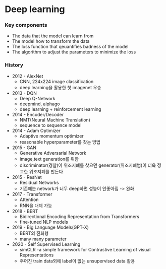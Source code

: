 # Deep learning

### Key components
- The data that the model can learn from
- The model how to transform the data
- The loss function that qeuantifies badness of the model
- The algorithm to adjust the parameters to minimize the loss

### History
- 2012 - AlexNet
  -  CNN, 224x224 image classification
  -  deep learning을 활용한 첫 imagenet 우승
- 2013 - DQN
  - Deep Q-Network
  - deepmind, alphago
  - deep learning + reinforcement learning
- 2014 - Encoder/Decoder
  - NMT(Neural Machine Translation)
  - sequence to sequence model
- 2014 - Adam Optimizer
  - Adaptive momentum optimizer
  - reasonable hyperparameter를 찾는 방법
- 2015 - GAN
  - Generative Adversarial Network
  - image,text generation를 위함
  - discriminator(경찰)이 위조지폐를 찾으면 generator(위조지폐범)이 더욱 정교한 위조지폐를 만든다
- 2015 - ResNet
  - Residual Networks
  - 기존에는 network가 너무 deep하면 성능이 안좋아짐 -> 완화
- 2017 - Transformer 
  - Attention
  - RNN을 대체 가능
- 2018 - BERT
  - Bidirectional Encoding Representation from Transformers
  - fine-tuned NLP models
- 2019 - Big Language Models(GPT-X)
  - BERT의 진화형
  - many many parameter
- 2020 - Self Supervised Learning
  - simCLR -a simple framework for Contrastive Learning of visual Representations
  - 주어진 train data외에 label이 없는 unsupervised data 활용
